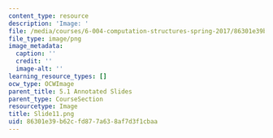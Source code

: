 ```yaml
---
content_type: resource
description: 'Image: '
file: /media/courses/6-004-computation-structures-spring-2017/86301e39b62cfd877a638af7d3f1cbaa_Slide11.png
file_type: image/png
image_metadata:
  caption: ''
  credit: ''
  image-alt: ''
learning_resource_types: []
ocw_type: OCWImage
parent_title: 5.1 Annotated Slides
parent_type: CourseSection
resourcetype: Image
title: Slide11.png
uid: 86301e39-b62c-fd87-7a63-8af7d3f1cbaa
---
```

